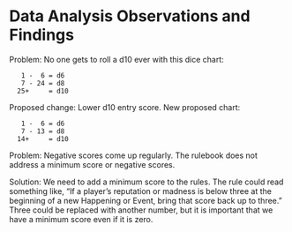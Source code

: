 # Data Analysis Observations and Findings

Problem: No one gets to roll a d10 ever with this dice chart:
```
   1 -  6 = d6
   7 - 24 = d8
  25+     = d10
```
Proposed change: Lower d10 entry score.  New proposed chart:
```
   1 -  6 = d6
   7 - 13 = d8
  14+     = d10
```


Problem: Negative scores come up regularly.  The rulebook does not address a minimum score or negative scores.

Solution: We need to add a minimum score to the rules.  The rule could read something like, “If a player’s reputation or madness is below three at the beginning of a new Happening or Event, bring that score back up to three.”  Three could be replaced with another number, but it is important that we have a minimum score even if it is zero.

